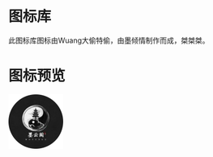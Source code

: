 # 图标库
此图标库图标由Wuang大偷特偷，由墨倾情制作而成，桀桀桀。

# 图标预览

[![0-Mo.png](https://raw.githubusercontent.com/W126-L/Tool/main/IconSet/108px/0-Mo.png)](https://raw.githubusercontent.com/W126-L/Tool/main/IconSet/108px/0-Mo.png)
